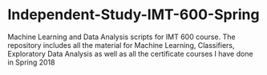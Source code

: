 # Independent-Study-IMT-600-Spring
Machine Learning and Data Analysis scripts for IMT 600 course. The repository includes all the material for Machine Learning, Classifiers, Exploratory Data Analysis as well as all the certificate courses I have done in Spring 2018
